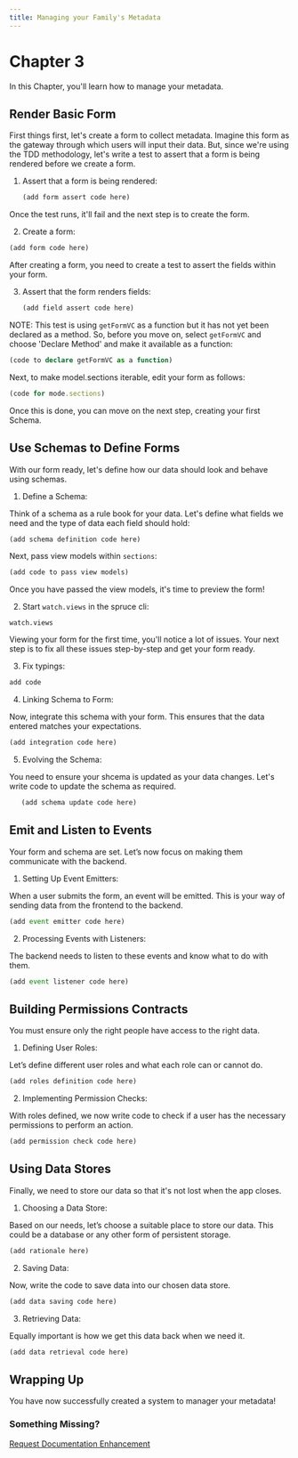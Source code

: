 ```yaml
---
title: Managing your Family's Metadata
---
```

# Chapter 3
In this Chapter, you'll learn how to manage your metadata.

## Render Basic Form

First things first, let's create a form to collect metadata. Imagine this form as the gateway through which users will input their data. But, since we're using the TDD methodology, let's write a test to assert that a form is being rendered before we create a form.

1. Assert that a form is being rendered:

   ```ts
   (add form assert code here)
   ```

Once the test runs, it'll fail and the next step is to create the form.

2. Create a form:

```ts   
(add form code here)
```

After creating a form, you need to create a test to assert the fields within your form.

3. Assert that the form renders fields:

   ```ts
   (add field assert code here)
   ```
NOTE: This test is using `getFormVC` as a function but it has not yet been declared as a method. So, before you move on, select `getFormVC` and choose 'Declare Method' and make it available as a function:

```ts
(code to declare getFormVC as a function)

```

Next, to make model.sections iterable, edit your form as follows:

```ts
(code for mode.sections)
```

Once this is done, you can move on the next step, creating your first Schema.

## Use Schemas to Define Forms

With our form ready, let's define how our data should look and behave using schemas.

1. Define a Schema:

Think of a schema as a rule book for your data. Let's define what fields we need and the type of data each field should hold:

   ```ts
   (add schema definition code here)
   ```
Next, pass view models within `sections`:

```ts
(add code to pass view models)
```
Once you have passed the view models, it's time to preview the form!

2. Start ```watch.views``` in the spruce cli:

```shell
watch.views
```
Viewing your form for the first time, you'll notice a lot of issues. Your next step is to fix all these issues step-by-step and get your form ready.

3. Fix typings:

 ```ts
add code
 ```

4. Linking Schema to Form:

Now, integrate this schema with your form. This ensures that the data entered matches your expectations.

   ```ts
   (add integration code here)
   ```

5. Evolving the Schema:

You need to ensure your shcema is updated as your data changes. Let's write code to update the schema as required.

   ```ts
      (add schema update code here)
   ```

## Emit and Listen to Events

Your form and schema are set. Let’s now focus on making them communicate with the backend.

1. Setting Up Event Emitters:

When a user submits the form, an event will be emitted. This is your way of sending data from the frontend to the backend.

   ```ts
   (add event emitter code here)
   ```

2. Processing Events with Listeners:

The backend needs to listen to these events and know what to do with them.
  
   ```ts
   (add event listener code here)
   ```

## Building Permissions Contracts

You must ensure only the right people have access to the right data.

1. Defining User Roles:

Let’s define different user roles and what each role can or cannot do.
   
   ```ts
   (add roles definition code here)
   ```

2. Implementing Permission Checks:

With roles defined, we now write code to check if a user has the necessary permissions to perform an action.

   ```ts
   (add permission check code here)
   ```

## Using Data Stores

Finally, we need to store our data so that it's not lost when the app closes.

1. Choosing a Data Store:

Based on our needs, let’s choose a suitable place to store our data. This could be a database or any other form of persistent storage.

   ```ts
   (add rationale here)
   ```

2. Saving Data:

Now, write the code to save data into our chosen data store.
 
   
   ```ts
   (add data saving code here)
   ```

3. Retrieving Data:

Equally important is how we get this data back when we need it.

   ```ts
   (add data retrieval code here)
   ```

## Wrapping Up
You have now successfully created a system to manager your metadata!

### Something Missing?

<div class="grid-buttons">
    <a class="btn" href="https://forms.gle/2ZMtwUxg1egV8sHT8">Request Documentation Enhancement</a>
</div>